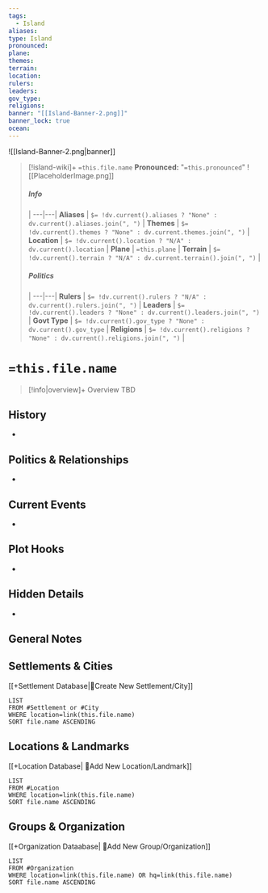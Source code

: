 ```yaml
---
tags:
  - Island
aliases:
type: Island
pronounced:
plane:
themes:
terrain:
location:
rulers:
leaders:
gov_type:
religions:
banner: "[[Island-Banner-2.png]]"
banner_lock: true
ocean:
---
```

![[Island-Banner-2.png|banner]]
> [!island-wiki]+ `=this.file.name`
> **Pronounced:**  "`=this.pronounced`"
> ![[PlaceholderImage.png]]
> ##### Info
>  |
> ---|---|
> **Aliases** | `$= !dv.current().aliases ? "None" : dv.current().aliases.join(", ")` |
> **Themes** | `$= !dv.current().themes ? "None" : dv.current.themes.join(", ")` |
> **Location** | `$= !dv.current().location ? "N/A" : dv.current().location` |
> **Plane** | `=this.plane` |
> **Terrain** | `$= !dv.current().terrain ? "N/A" : dv.current.terrain().join(", ")` |
> ##### Politics
>  |
> ---|---|
> **Rulers** | `$= !dv.current().rulers ? "N/A" : dv.current().rulers.join(", ")` |
> **Leaders** | `$= !dv.current().leaders ? "None" : dv.current().leaders.join(", ")` |
> **Govt Type** | `$= !dv.current().gov_type ? "None" : dv.current().gov_type` |
> **Religions** | `$= !dv.current().religions ? "None" : dv.current().religions.join(", ")` |
# **`=this.file.name`**
> [!info|overview]+ Overview
TBD

## History
-
## Politics & Relationships
-
## Current Events
-
## Plot Hooks
-
## Hidden Details
-
## General Notes

## Settlements & Cities
 [[+Settlement Database|📝Create New Settlement/City]]
```dataview
LIST
FROM #Settlement or #City
WHERE location=link(this.file.name)
SORT file.name ASCENDING
```
## Locations & Landmarks
[[+Location Database| 📝Add New Location/Landmark]]
```dataview
LIST
FROM #Location 
WHERE location=link(this.file.name)
SORT file.name ASCENDING
```
##  Groups & Organization
[[+Organization Dataabase| 📝Add New Group/Organization]]
```dataview
LIST
FROM #Organization 
WHERE location=link(this.file.name) OR hq=link(this.file.name)
SORT file.name ASCENDING
```